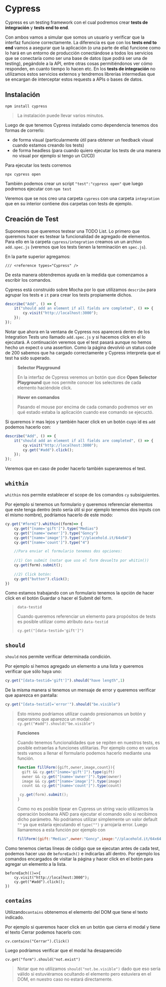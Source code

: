 # Cypress

Cypress es un testing framework con el cual podremos crear **tests de integración** y **tests end to end**.

Con ambos vamos a simular que somos un usuario y verificar que la interfaz funcione correctamente. La diferencia es que con los **tests end to end** vamos a asegurar que la aplicación (o una parte de ella) funcione como lo hará en un entorno de producción conectándose a todos los servicios que se conectaría como ser una base de datos (que podrá ser una de testing), pegándole a la API, entre otras cosas permitiéndonos ver cómo responden, en cuanto tiempo lo hacen etc. En los **tests de integración** no utilizamos estos servicios externos y tendremos librerías intermedias que se encargan de interceptar estos requests a APIs o bases de datos.



## Instalación

```
npm install cypress
```

> La instalación puede llevar varios minutos.



Luego de que tenemos Cypress instalado como dependencia tenemos dos formas de correrlo:

* de forma visual (particularmente útil para obtener un feedback visual cuando estamos creando los tests)
* de forma headless (para cuando quiero ejecutar los tests de una manera no visual por ejemplo si  tengo un CI/CD)



Para ejecutar los tests corremos

```
npx cypress open
```

También podemos crear un script `"test":"cypress open"` que luego podremos ejecutar con `npm test`



Veremos que se nos creo una carpeta `cypress` con una carpeta `integration` que en su interior contiene dos carpetas con tests de ejemplo.



## Creación de Test

Suponemos que queremos testear una TODO List. Lo primero que queremos hacer es testear la funcionalidad de agregado de elementos. Para ello en la carpeta `cypress/integration` creamos un un archivo `add.spec.js` (veremos que los tests tienen la terminación en `spec.js`).

En la parte superior agregamos:

```
/// <reference types="Cypress" />
```

De esta manera obtendremos ayuda en la medida que comenzamos a escribir los comandos.

Cypress está construido sobre Mocha por lo que utilizamos `describe` para agrupar los tests e `it` para crear los tests propiamente dichos. 

```js
describe("Add", () => {
	it("should add an element if all fields are completed", () => {
		cy.visit("http://localhost:3000");
	});
});
```



Notar que ahora en la ventana de Cypress nos aparecerá dentro de los Integration Tests uno llamado `add.spec.js` y si hacemos click en el lo ejecutará. A continuación veremos que el test pasará aunque no hemos hecho un expect o una assertion. Como la página devolvió un status code de 200 sabemos que ha cargado correctamente y Cypress interpreta que el test ha sido superado.



> **Selector Playground**
>
> En la interfaz de Cypress veremos un botón que dice **Open Selector Playground** que nos permite conocer los selectores de cada elemento haciéndole click. 



> **Hover en comandos**
>
> Pasando el mouse por encima de cada comando podremos ver en qué estado estaba la aplicación cuando ese comando se ejecuctó.



Si queremos ir mas lejos y también hacer click en un botón cuyo id es `add` podemos hacerlo con:

```js
describe("Add", () => {
	it("should add an element if all fields are completed", () => {
		cy.visit("http://localhost:3000");
		cy.get("#add").click();
	});
});
```

Veremos que en caso de poder hacerlo también superaremos el test.



## `whithin`

`whithin` nos permite establecer el scope de los comandos `cy` subsiguientes.

Por ejemplo si tenemos un formulario y queremos referenciar elementos que este tenga dentro (esto sería útil si por ejemplo tenemos dos inputs con el mismo nombre), podríamos hacerlo de este modo:

```js
cy.get("#form1").whithin((form)=> {
	cy.get("[name='gift']").type("Medias")
	cy.get("[name='owner']").type("Goncy")
	cy.get("[name='image']").type("//placehold.it/64x64")
	cy.get("[name='count']").type("4")

	//Para enviar el formulario tenemos dos opciones:
    
    //1) Con submit (notar que uso el form devuelto por whitin())
	cy.get(form).submit();
    
    //2) Click botón:
    cy.get("button").click();
})
```



Como estamos trabajando con un formulario tenemos la opción de hacer click en el botón Guardar o hacer el Submit del form.



> `data-testid`
>
> Cuando queremos referenciar un elemento para propósitos de tests es posible utilizar como atributo `data-testid`
>
> `cy.get("[data-testid='gift']")`



## `should`

`should` nos permite verificar determinada condición. 

Por ejemplo si hemos agregado un elemento a una lista y queremos verificar que sólo haya uno:

```js
cy.get("[data-testid='gift']").should("have length",1)
```



De la misma manera si tenemos un mensaje de error y queremos verificar que aparezca en pantalla:

```js
cy.get("[data-testid]='error'").should("be.visible")
```

> Esto mismo podríamos utilizar cuando presionamos un botón y esperamos que aparezca un modal: `cy.get("#add").should("be.visible")`

> **Funciones**
>
> Cuando tenemos funcionalidades que se repiten en nuestros tests, es posible extraerlas a funciones utilitarias. Por ejemplo como en varios tests vamos a llenar el formulario podemos hacerlo mediante una función. 
>
> ```js
> function fillForm({gift,owner,image,count}){
> 	gift && cy.get("[name='gift']").type(gift)
> 	owner && cy.get("[name='owner']").type(owner)
> 	image && cy.get("[name='image']").type(image)
> 	count && cy.get("[name='count']").type(count)
> 
>  cy.get(form).submit();
> }
> ```
> Como no es posible tipear en Cypress un string vacío utilizamos la operación booleana AND para ejecutar el comando sólo si recibimos dicho parámetro. No podríamos utilizar simplemente un valor default `""` ya que estaría ejecutando el `type("")` y arrojaría error.
> Luego llamaremos a esta función por ejemplo con 
>
>```js
> fillForm({gift:"Medias",owner:"Goncy",image:"//placehold.it/64x64",count:4})
>```



Como tenemos ciertas líneas de código que se ejecutan antes de cada test, podemos hacer uso de `beforeEach()` e indicarlas allí dentro. Por ejemplo los comandos encargados de visitar la página y hacer click en el botón para agregar un elemento a la lista.

```
beforeEach(()=>{
	cy.visit("http://localhost:3000");
	cy.get("#add").click();
})
```



## `contains`

Utilizando`contains` obtenemos el elemento del DOM que tiene el texto indicado.

Por ejemplo si queremos hacer click en un botón que cierra el modal y tiene el texto Cerrar podemos hacerlo con:

```
cv.contains("Cerrar").Click()
```



Luego podríamos verificar que el modal ha desaparecido

```
cv.get("form").should("not.exist")
```

> Notar que no utilizamos `should("not.be.visible")` dado que eso sería válido si estuviéramos ocultando el elemento pero estuviera en el DOM, en nuestro caso no estará directamente.
